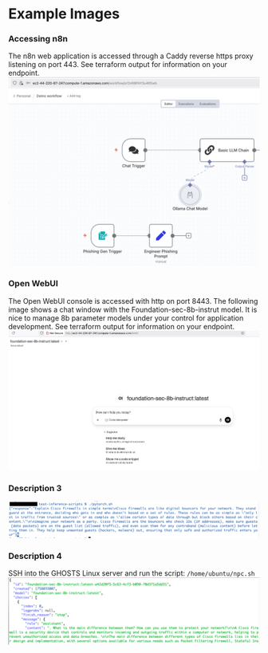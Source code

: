 # Example Images

### Accessing n8n
The n8n web application is accessed through a Caddy reverse https proxy listening on port 443.  See terraform output for information on your endpoint.  
![n8n](images/ss1.png "n8n")

### Open WebUI
The Open WebUI console is accessed with http on port 8443.  The following image shows a chat window with the Foundation-sec-8b-instrut model.  It is nice to manage 8b parameter models under your control for application development.  See terraform output for information on your endpoint.  
![Open WebUI](images/ss2.png "Open WebUI")

### Description 3
![GHOSTS API](images/ss3.png "GHOSTS API")

### Description 4
SSH into the GHOSTS Linux server and run the script: ```/home/ubuntu/npc.sh```
![GHOSTS API](images/ss4.png "GHOSTS API")




